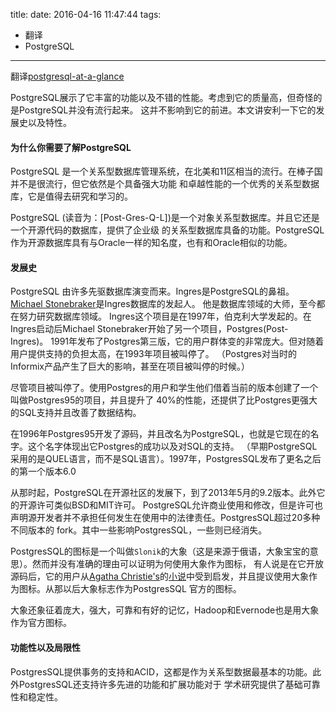 title:
date: 2016-04-16 11:47:44
tags:
  - 翻译
  - PostgreSQL
---

翻译[postgresql-at-a-glance](http://www.cubrid.org/blog/dev-platform/postgresql-at-a-glance)

PostgreSQL展示了它丰富的功能以及不错的性能。考虑到它的质量高，但奇怪的是PostgreSQL并没有流行起来。
这并不影响到它的前进。本文讲安利一下它的发展史以及特性。

#### 为什么你需要了解PostgreSQL

PostgreSQL 是一个关系型数据库管理系统，在北美和11区相当的流行。在棒子国并不是很流行，但它依然是个具备强大功能
和卓越性能的一个优秀的关系型数据库，它是值得去研究和学习的。

PostgreSQL (读音为：[Post-Gres-Q-L])是一个对象关系型数据库。并且它还是一个开源代码的数据库，提供了企业级
的关系型数据库具备的功能。PostgreSQL作为开源数据库具有与Oracle一样的知名度，也有和Oracle相似的功能。

#### 发展史

PostgreSQL 由许多先驱数据库演变而来。Ingres是PostgreSQL的鼻祖。
[Michael Stonebraker](https://en.wikipedia.org/wiki/Michael_Stonebraker)是Ingres数据库的发起人。
他是数据库领域的大师，至今都在努力研究数据库领域。
Ingres这个项目是在1997年，伯克利大学发起的。在Ingres启动后Michael Stonebraker开始了另一个项目，Postgres(Post-Ingres)。
1991年发布了Postgres第三版，它的用户群体变的非常庞大。但对随着用户提供支持的负担太高，在1993年项目被叫停了。
（Postgres对当时的Informix产品产生了巨大的影响，甚至在项目被叫停的时候。）

尽管项目被叫停了。使用Postgres的用户和学生他们借着当前的版本创建了一个叫做Postgres95的项目，并且提升了
40%的性能，还提供了比Postgres更强大的SQL支持并且改善了数据结构。

在1996年Postgres95开发了源码，并且改名为PostgreSQL，也就是它现在的名字。这个名字体现出它Postgres的成功以及对SQL的支持。
（早期PostgreSQL采用的是QUEL语言，而不是SQL语言）。1997年，PostgresSQL发布了更名之后的第一个版本6.0

从那时起，PostgreSQL在开源社区的发展下，到了2013年5月的9.2版本。此外它的开源许可类似BSD和MIT许可。
PostgreSQL允许商业使用和修改，但是许可也声明源开发者并不承担任何发生在使用中的法律责任。PostgresSQL超过20多种不同版本的
fork。其中一些影响PostgresSQL，一些则已经消失。

PostgresSQL的图标是一个叫做`Slonik`的大象（这是来源于俄语，大象宝宝的意思）。然而并没有准确的理由可以证明为何使用大象作为图标，
有人说是在它开放源码后，它的用户从[Agatha Christie's](https://en.wikipedia.org/wiki/Agatha_Christie)的[小说](https://en.wikipedia.org/wiki/Elephants_Can_Remember)中受到启发，并且提议使用大象作为图标。从那以后大象标志作为PostgresSQL
官方的图标。

大象还象征着庞大，强大，可靠和有好的记忆，Hadoop和Evernode也是用大象作为官方图标。

#### 功能性以及局限性

PostgresSQL提供事务的支持和ACID，这都是作为关系型数据最基本的功能。此外PostgresSQL还支持许多先进的功能和扩展功能对于
学术研究提供了基础可靠性和稳定性。
